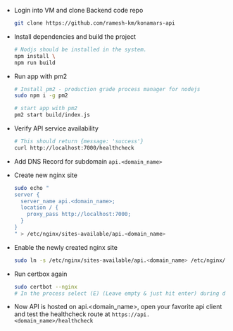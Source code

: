 - Login into VM and clone Backend code repo

  ```bash
  git clone https://github.com/ramesh-km/konamars-api
  ```

- Install dependencies and build the project

  ```bash
  # Nodjs should be installed in the system.
  npm install \
  npm run build
  ```

- Run app with pm2
  ```bash
  # Install pm2 - production grade process manager for nodejs
  sudo npm i -g pm2

  # start app with pm2
  pm2 start build/index.js
  ```

- Verify API service availability
  ```bash
  # This should return {message: 'success'}
  curl http://localhost:7000/healthcheck
  ```

- Add DNS Record for subdomain `api.<domain_name>`

- Create new nginx site

  ```bash
  sudo echo "
  server {
    server_name api.<domain_name>;
    location / {
      proxy_pass http://localhost:7000;
    }
  }
  " > /etc/nginx/sites-available/api.<domain_name>
  ```

- Enable the newly created nginx site

  ```bash
  sudo ln -s /etc/nginx/sites-available/api.<domain_name> /etc/nginx/sites-enabled/api.<domain_name>

  ```

- Run certbox again

  ```bash
  sudo certbot --nginx
  # In the process select (E) (Leave empty & just hit enter) during domain selection, nginx will issue cert for all the sites listed in nginx config
  ```

- Now API is hosted on api.<domain_name>, open your favorite api client and test the healthcheck route at `https://api.<domain_name>/healthcheck`
